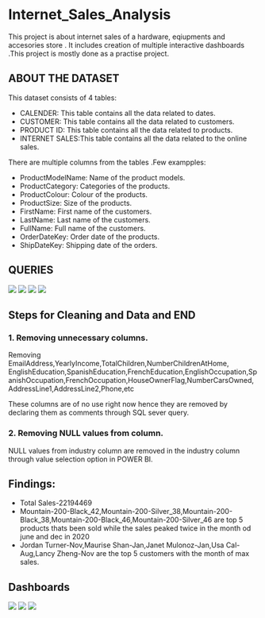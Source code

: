 # Internet_Sales_Analysis
This project is about internet sales of a hardware, eqiupments and accesories store . It includes creation of multiple  interactive dashboards .This project is mostly done as a practise project.

## ABOUT THE DATASET
This dataset consists of 4 tables:
- CALENDER: This table contains all the data related to dates.
- CUSTOMER: This table contains all the data related to customers.
- PRODUCT ID: This table contains all the data related to products.
- INTERNET SALES:This table contains all the data related to the online sales.

There are multiple columns from the tables .Few exampples:
- ProductModelName: Name of the product models.
- ProductCategory: Categories of the products.
- ProductColour: Colour of the products.
- ProductSize: Size of the products.
-  FirstName: First name of the customers.
- LastName: Last name of the customers.
- FullName: Full name of the customers.
- OrderDateKey: Order date of the products.
- ShipDateKey: Shipping date of the orders.

## QUERIES
![](https://github.com/praveenmandal/Internet_Sales_Analysis/blob/main/sales_analysis/insights/Customer.png)
![](https://github.com/praveenmandal/Internet_Sales_Analysis/blob/main/sales_analysis/insights/Product.png)
![](https://github.com/praveenmandal/Internet_Sales_Analysis/blob/main/sales_analysis/insights/calender.png)
![](https://github.com/praveenmandal/Internet_Sales_Analysis/blob/main/sales_analysis/insights/internet_sales.png)

## Steps for Cleaning and Data and END 
### 1. Removing unnecessary columns.<br>
Removing EmailAddress,YearlyIncome,TotalChildren,NumberChildrenAtHome, EnglishEducation,SpanishEducation,FrenchEducation,EnglishOccupation,SpanishOccupation,FrenchOccupation,HouseOwnerFlag,NumberCarsOwned,AddressLine1,AddressLine2,Phone,etc

These columns are of no use right now hence they are removed by declaring them as comments through SQL sever query.

### 2. Removing NULL values from column.
NULL values from industry column are removed in the industry column through value selection option in POWER BI.

## Findings:
- Total Sales-22194469
- Mountain-200-Black_42,Mountain-200-Silver_38,Mountain-200-Black_38,Mountain-200-Black_46,Mountain-200-Silver_46 are top 5 products thats been sold while the sales peaked twice in the month od june and dec in 2020
- Jordan Turner-Nov,Maurise Shan-Jan,Janet Mulonoz-Jan,Usa Cal-Aug,Lancy Zheng-Nov are the top 5 customers with the month of max sales.

## Dashboards
![](https://github.com/praveenmandal/Internet_Sales_Analysis/blob/main/sales_analysis/insights/dashboard%201.png)
![](https://github.com/praveenmandal/Internet_Sales_Analysis/blob/main/sales_analysis/insights/dashboard%202.png)
![](https://github.com/praveenmandal/Internet_Sales_Analysis/blob/main/sales_analysis/insights/dashboard%203.png)
